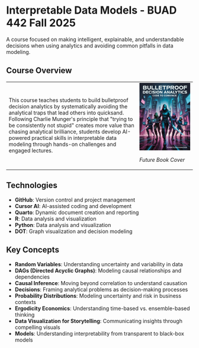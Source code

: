 # Interpretable Data Models - BUAD 442 Fall 2025

A course focused on making intelligent, explainable, and understandable decisions when using analytics and avoiding common pitfalls in data modeling.

## Course Overview

<table>
<tr>
<td width="70%">
This course teaches students to build bulletproof decision analytics by systematically avoiding the analytical traps that lead others into quicksand. Following Charlie Munger's principle that "trying to be consistently not stupid" creates more value than chasing analytical brilliance, students develop AI-powered practical skills in interpretable data modeling through hands-on challenges and engaged lectures.
</td>
<td width="30%">
<img src="graphics/bulletproofAnalyticsCover.jpeg" width="100%" alt="Future Book Cover">

*Future Book Cover*
</td>
</tr>
</table> 

## Technologies

- **GitHub**: Version control and project management
- **Cursor AI**: AI-assisted coding and development
- **Quarto**: Dynamic document creation and reporting
- **R**: Data analysis and visualization
- **Python**: Data analysis and visualization
- **DOT**: Graph visualization and decision modeling

## Key Concepts

- **Random Variables**: Understanding uncertainty and variability in data
- **DAGs (Directed Acyclic Graphs)**: Modeling causal relationships and dependencies
- **Causal Inference**: Moving beyond correlation to understand causation
- **Decisions**: Framing analytical problems as decision-making processes
- **Probability Distributions**: Modeling uncertainty and risk in business contexts
- **Ergodicity Economics**: Understanding time-based vs. ensemble-based thinking
- **Data Visualization for Storytelling**: Communicating insights through compelling visuals
- **Models**: Understanding interpretability from transparent to black-box models


